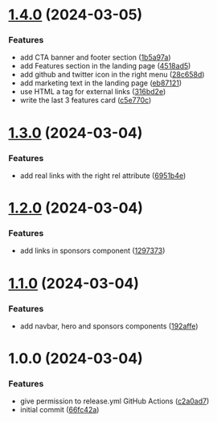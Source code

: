 # [1.4.0](https://github.com/ixartz/nextjs-starter/compare/v1.3.0...v1.4.0) (2024-03-05)


### Features

* add CTA banner and footer section ([1b5a97a](https://github.com/ixartz/nextjs-starter/commit/1b5a97a86f30babc49eb653b92f5bb2c26a4652a))
* add Features section in the landing page ([4518ad5](https://github.com/ixartz/nextjs-starter/commit/4518ad584e9acb672d37b59f6f1be28f5b717b79))
* add github and twitter icon in the right menu ([28c658d](https://github.com/ixartz/nextjs-starter/commit/28c658d5088bf11666c98e826cb4fb855c32faad))
* add marketing text in the landing page ([eb87121](https://github.com/ixartz/nextjs-starter/commit/eb87121a0f6c6cc9877248e8777c7bf8441f402c))
* use HTML a tag for external links ([316bd2e](https://github.com/ixartz/nextjs-starter/commit/316bd2ec5b3989e058160623fea2389a770426ff))
* write the last 3 features card ([c5e770c](https://github.com/ixartz/nextjs-starter/commit/c5e770c77a334c1008dbbeb1c2f23e0d01c3f55d))

# [1.3.0](https://github.com/ixartz/nextjs-starter/compare/v1.2.0...v1.3.0) (2024-03-04)


### Features

* add real links with the right rel attribute ([6951b4e](https://github.com/ixartz/nextjs-starter/commit/6951b4eb621267672da8450bac161e636be35325))

# [1.2.0](https://github.com/ixartz/nextjs-starter/compare/v1.1.0...v1.2.0) (2024-03-04)


### Features

* add links in sponsors component ([1297373](https://github.com/ixartz/nextjs-starter/commit/1297373c308d9b71d607ec970d63a45a58b9edd9))

# [1.1.0](https://github.com/ixartz/nextjs-starter/compare/v1.0.0...v1.1.0) (2024-03-04)


### Features

* add navbar, hero and sponsors components ([192affe](https://github.com/ixartz/nextjs-starter/commit/192affec7d88daa60eb9d9757d5a63b8d3689cec))

# 1.0.0 (2024-03-04)


### Features

* give permission to release.yml GitHub Actions ([c2a0ad7](https://github.com/ixartz/nextjs-starter/commit/c2a0ad782254e3d9287ddf66dc9c22f760784e60))
* initial commit ([66fc42a](https://github.com/ixartz/nextjs-starter/commit/66fc42ae338a68d9a3f8483a5b430bc0d876c44b))
